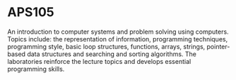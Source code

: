 # APS105
An introduction to computer systems and problem solving using computers. Topics include: the representation of information, programming techniques, programming style, basic loop structures, functions, arrays, strings, pointer-based data structures and searching and sorting algorithms. The laboratories reinforce the lecture topics and develops essential programming skills.
